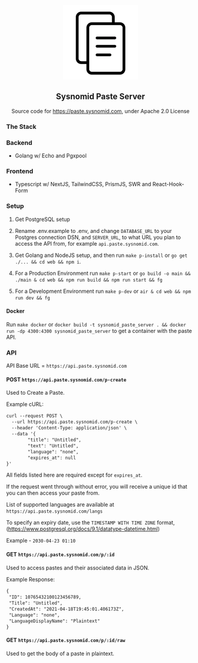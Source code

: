 <div align="center">
  <img src="https://raw.githubusercontent.com/Sysnomid/paste/master/web/public/paste.png" width="200" height="200" />

## Sysnomid Paste Server

Source code for https://paste.sysnomid.com, under Apache 2.0 License

</div>

### The Stack

### Backend

- Golang w/ Echo and Pgxpool

### Frontend

- Typescript w/ NextJS, TailwindCSS, PrismJS, SWR and React-Hook-Form

### Setup

1. Get PostgreSQL setup

2. Rename .env.example to .env, and change `DATABASE_URL` to your Postgres connection DSN, and `SERVER_URL`, to what URL you plan to access the API from, for example `api.paste.sysnomid.com`.

3. Get Golang and NodeJS setup, and then run `make p-install` or `go get ./... && cd web && npm i`.

4. For a Production Environment run `make p-start` or `go build -o main && ./main & cd web && npm run build && npm run start && fg`

5. For a Development Environment run `make p-dev` or `air & cd web && npm run dev && fg`

#### Docker

Run `make docker` or `docker build -t sysnomid_paste_server . && docker run -dp 4300:4300 sysnomid_paste_server` to get a container with the paste API.

### API

API Base URL = `https://api.paste.sysnomid.com`

#### POST `https://api.paste.sysnomid.com/p-create`

Used to Create a Paste.

Example cURL:

```
curl --request POST \
  --url https://api.paste.sysnomid.com/p-create \
  --header 'Content-Type: application/json' \
  --data '{
        "title": "Untitled",
        "text": "Untitled",
        "language": "none",
        "expires_at": null
}'
```

All fields listed here are required except for `expires_at`.

If the request went through without error, you will receive a unique id that you can then access your paste from.

List of supported languages are available at `https://api.paste.sysnomid.com/langs`

To specify an expiry date, use the `TIMESTAMP WITH TIME ZONE` format, (https://www.postgresql.org/docs/9.1/datatype-datetime.html)

Example - `2030-04-23 01:10`

#### GET `https://api.paste.sysnomid.com/p/:id`

Used to access pastes and their associated data in JSON.

Example Response:

```
{
 "ID": 10765432100123456789,
 "Title": "Untitled",
 "CreatedAt": "2021-04-18T19:45:01.406173Z",
 "Language": "none",
 "LanguageDisplayName": "Plaintext"
}
```

#### GET `https://api.paste.sysnomid.com/p/:id/raw`

Used to get the body of a paste in plaintext.

